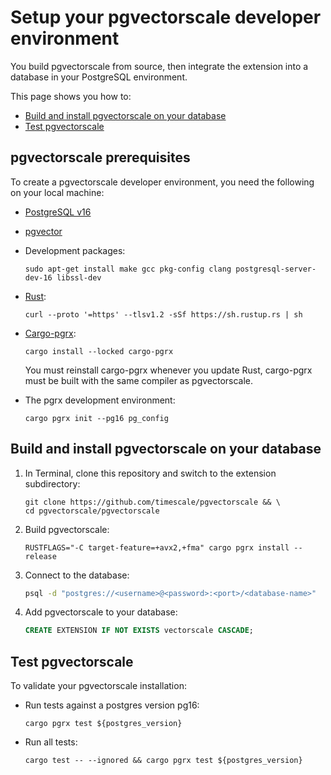 # Setup your pgvectorscale developer environment

You build pgvectorscale from source, then integrate the extension into a database 
in your PostgreSQL environment.

This page shows you how to:

* [Build and install pgvectorscale on your database](#build-and-install-pgvectorscale-on-your-database)
* [Test pgvectorscale](#test-pgvectorscale)

## pgvectorscale prerequisites

To create a pgvectorscale developer environment, you need the following on your local machine:

* [PostgreSQL v16](https://docs.timescale.com/self-hosted/latest/install/installation-linux/#install-and-configure-timescaledb-on-postgresql)
* [pgvector](https://github.com/pgvector/pgvector/blob/master/README.md)
* Development packages:
    ```
    sudo apt-get install make gcc pkg-config clang postgresql-server-dev-16 libssl-dev
    ```
  
* [Rust][rust-language]:
    ```shell
    curl --proto '=https' --tlsv1.2 -sSf https://sh.rustup.rs | sh
    ```
  
* [Cargo-pgrx][cargo-pgrx]:
    ```shell
    cargo install --locked cargo-pgrx
    ```
  You must reinstall cargo-pgrx whenever you update Rust, cargo-pgrx must 
  be built with the same compiler as pgvectorscale.

 * The pgrx development environment:
    ```shell
    cargo pgrx init --pg16 pg_config
    ```

## Build and install pgvectorscale on your database

1. In Terminal, clone this repository and switch to the extension subdirectory:

    ```shell
    git clone https://github.com/timescale/pgvectorscale && \
    cd pgvectorscale/pgvectorscale
    ```

1. Build pgvectorscale:

    ```shell
    RUSTFLAGS="-C target-feature=+avx2,+fma" cargo pgrx install --release
    ```

1. Connect to the database:

   ```bash
   psql -d "postgres://<username>@<password>:<port>/<database-name>"
   ```

1. Add pgvectorscale to your database:

    ```sql
    CREATE EXTENSION IF NOT EXISTS vectorscale CASCADE;
    ```


##  Test pgvectorscale

To validate your pgvectorscale installation:

- Run tests against a postgres version pg16:

  ```shell
  cargo pgrx test ${postgres_version}
  ```

- Run all tests:
  ```shell
  cargo test -- --ignored && cargo pgrx test ${postgres_version}
  ```


[pgvector]: https://github.com/pgvector/pgvector/blob/master/README.md
[rust-language]: https://www.rust-lang.org/
[cargo-pgrx]: https://lib.rs/crates/cargo-pgrx